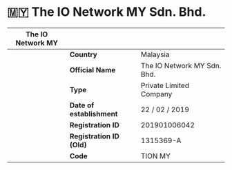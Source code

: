 # 🇲🇾 The IO Network MY Sdn. Bhd.







| The IO Network MY |                           |                             |
| ----------------- | ------------------------- | --------------------------- |
|                   | **Country**               | Malaysia                    |
|                   | **Official Name**         | The IO Network MY Sdn. Bhd. |
|                   | **Type**                  | Private Limited Company     |
|                   | **Date of establishment** | 22 / 02 / 2019              |
|                   | **Registration ID**       | 201901006042                |
|                   | **Registration ID (Old)** | 1315369-A                   |
|                   | **Code**                  | TION MY                     |

